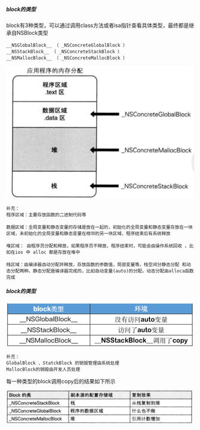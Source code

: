 ##### block的类型

block有3种类型，可以通过调用class方法或者isa指针查看具体类型，最终都是继承自NSBlock类型

```
__NSGlobalBlock__ （ _NSConcreteGlobalBlock ）
__NSStackBlock__ （ _NSConcreteStackBlock ）
__NSMallocBlock__ （ _NSConcreteMallocBlock ）
```

![](img/程序的内存分配.png)

```
补充：
程序区域：主要存放函数的二进制代码等

数据区域：全局变量和静态变量的存储是放在一起的，初始化的全局变量和静态变量存放在一块区域，未初始化的全局变量和静态变量在相邻的另一块区域，程序结束后有系统释放

堆区域： 由程序员分配和释放，如果程序员不释放，程序结束时，可能会由操作系统回收 ，比如在ios 中 alloc 都是存放在堆中

栈区域：由编译器自动分配并释放，存放函数的参数值，局部变量等。栈空间分静态分配 和动态分配两种。静态分配是编译器完成的，比如自动变量(auto)的分配。动态分配由alloca函数完成
```

##### block的类型

![](img/block的类型.png)

```
补充：
GlobalBlock 、StatckBlock 的销毁管理由系统处理
MallocBlock的销毁由开发人员处理
```

每一种类型的block调用copy后的结果如下所示

![](img/block调用copy后.png)
